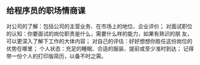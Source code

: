 ## 给程序员的职场情商课

对公司的了解：包括公司的主营业务、在市场上的地位、企业评价；
对面试职位的认知：你要面试的岗位职责是什么，需要什么样的能力，如果有熟识的朋
友，可以更深入了解下工作的大体内容；
对自己的评估：好好想想你胜任这份岗位的优势在哪里；
个人状态：充足的睡眠、合适的服装、提前或至少准时到达；
记得带一份个人的打印版简历，以备不时之需。